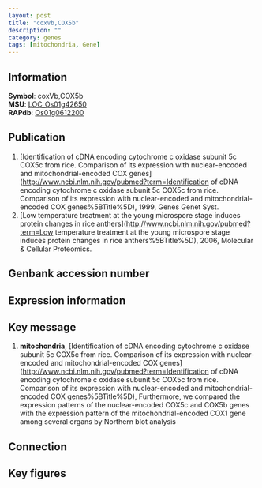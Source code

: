 ```yaml
---
layout: post
title: "coxVb,COX5b"
description: ""
category: genes
tags: [mitochondria, Gene]
---
```


## Information
__Symbol__: coxVb,COX5b  
__MSU__: [LOC_Os01g42650](http://rice.plantbiology.msu.edu/cgi-bin/ORF_infopage.cgi?orf=LOC_Os01g42650)  
__RAPdb__: [Os01g0612200](http://rapdb.dna.affrc.go.jp/viewer/gbrowse_details/irgsp1?name=Os01g0612200)  

## Publication
1. [Identification of cDNA encoding cytochrome c oxidase subunit 5c COX5c from rice. Comparison of its expression with nuclear-encoded and mitochondrial-encoded COX genes](http://www.ncbi.nlm.nih.gov/pubmed?term=Identification of cDNA encoding cytochrome c oxidase subunit 5c COX5c from rice. Comparison of its expression with nuclear-encoded and mitochondrial-encoded COX genes%5BTitle%5D), 1999, Genes Genet Syst.
2. [Low temperature treatment at the young microspore stage induces protein changes in rice anthers](http://www.ncbi.nlm.nih.gov/pubmed?term=Low temperature treatment at the young microspore stage induces protein changes in rice anthers%5BTitle%5D), 2006, Molecular & Cellular Proteomics.

## Genbank accession number

## Expression information

## Key message
1. __mitochondria__, [Identification of cDNA encoding cytochrome c oxidase subunit 5c COX5c from rice. Comparison of its expression with nuclear-encoded and mitochondrial-encoded COX genes](http://www.ncbi.nlm.nih.gov/pubmed?term=Identification of cDNA encoding cytochrome c oxidase subunit 5c COX5c from rice. Comparison of its expression with nuclear-encoded and mitochondrial-encoded COX genes%5BTitle%5D),  Furthermore, we compared the expression patterns of the nuclear-encoded COX5c and COX5b genes with the expression pattern of the mitochondrial-encoded COX1 gene among several organs by Northern blot analysis

## Connection

## Key figures


